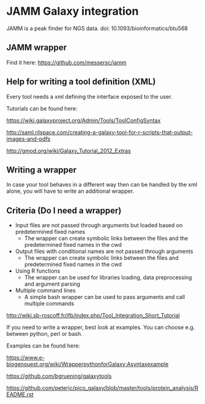 # JAMM Galaxy integration

JAMM is a peak finder for NGS data.
doi: 10.1093/bioinformatics/btu568

## JAMM wrapper
Find it here: 
https://github.com/messersc/jamm

## Help for writing a tool definition (XML)
Every tool needs a xml defining the interface exposed to the user.

Tutorials can be found here:

https://wiki.galaxyproject.org/Admin/Tools/ToolConfigSyntax

http://saml.rilspace.com/creating-a-galaxy-tool-for-r-scripts-that-output-images-and-pdfs

http://gmod.org/wiki/Galaxy_Tutorial_2012_Extras


## Writing a wrapper

In case your tool behaves in a different way then can be handled 
by the xml alone, you will have to write an additional wrapper.

## Criteria (Do I need a wrapper)

* Input files are not passed through arguments but loaded based on predetermined fixed names
    * The wrapper can create symbolic links between the files and the predetermined fixed names in the cwd 
* Output files with conditional names are not passed through arguments
    * The wrapper can create symbolic links between the files and predetermined fixed names in the cwd 
* Using R functions
    * The wrapper can be used for libraries loading, data preprocessing and argument parsing 
* Multiple command lines
    * A simple bash wrapper can be used to pass arguments and call multiple commands

http://wiki.sb-roscoff.fr/ifb/index.php/Tool_Integration_Short_Tutorial

If you need to write a wrapper, best look at examples. You can choose e.g. between
python, perl or bash.

Examples can be found here:

https://www.e-biogenouest.org/wiki/WrapperpythonforGalaxy:Asyntaxexample

https://github.com/bgruening/galaxytools

https://github.com/peterjc/pico_galaxy/blob/master/tools/protein_analysis/README.rst